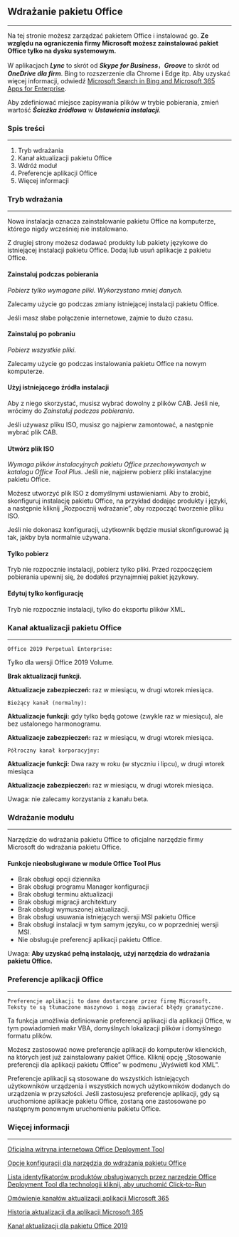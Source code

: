 ## Wdrażanie pakietu Office

---

Na tej stronie możesz zarządzać pakietem Office i instalować go. **Ze względu na ograniczenia firmy Microsoft możesz zainstalować pakiet Office tylko na dysku systemowym.**

W aplikacjach ***Lync*** to skrót od ***Skype for Business***，***Groove*** to skrót od ***OneDrive dla firm***. Bing to rozszerzenie dla Chrome i Edge itp. Aby uzyskać więcej informacji, odwiedź [Microsoft Search in Bing and Microsoft 365 Apps for Enterprise](https://docs.microsoft.com/pl-pl/deployoffice/microsoft-search-bing).

Aby zdefiniować miejsce zapisywania plików w trybie pobierania, zmień wartość ***Ścieżka źródłowa*** w ***Ustawienia instalacji***.

### Spis treści

---

1. Tryb wdrażania
2. Kanał aktualizacji pakietu Office
3. Wdróż moduł
4. Preferencje aplikacji Office
5. Więcej informacji

### Tryb wdrażania

---

Nowa instalacja oznacza zainstalowanie pakietu Office na komputerze, którego nigdy wcześniej nie instalowano.

Z drugiej strony możesz dodawać produkty lub pakiety językowe do istniejącej instalacji pakietu Office. Dodaj lub usuń aplikacje z pakietu Office.

#### Zainstaluj podczas pobierania

*Pobierz tylko wymagane pliki. Wykorzystano mniej danych.*

Zalecamy użycie go podczas zmiany istniejącej instalacji pakietu Office.

Jeśli masz słabe połączenie internetowe, zajmie to dużo czasu.

#### Zainstaluj po pobraniu

*Pobierz wszystkie pliki.*

Zalecamy użycie go podczas instalowania pakietu Office na nowym komputerze.

#### Użyj istniejącego źródła instalacji

Aby z niego skorzystać, musisz wybrać dowolny z plików CAB. Jeśli nie, wrócimy do *Zainstaluj podczas pobierania*.

Jeśli używasz pliku ISO, musisz go najpierw zamontować, a następnie wybrać plik CAB.

#### Utwórz plik ISO

*Wymaga plików instalacyjnych pakietu Office przechowywanych w katalogu Office Tool Plus.* Jeśli nie, najpierw pobierz pliki instalacyjne pakietu Office.

Możesz utworzyć plik ISO z domyślnymi ustawieniami. Aby to zrobić, skonfiguruj instalację pakietu Office, na przykład dodając produkty i języki, a następnie kliknij „Rozpocznij wdrażanie”, aby rozpocząć tworzenie pliku ISO.

Jeśli nie dokonasz konfiguracji, użytkownik będzie musiał skonfigurować ją tak, jakby była normalnie używana.

#### Tylko pobierz

Tryb nie rozpocznie instalacji, pobierz tylko pliki. Przed rozpoczęciem pobierania upewnij się, że dodałeś przynajmniej pakiet językowy.

#### Edytuj tylko konfigurację

Tryb nie rozpocznie instalacji, tylko do eksportu plików XML.

### Kanał aktualizacji pakietu Office

---

`Office 2019 Perpetual Enterprise:`

Tylko dla wersji Office 2019 Volume.

**Brak aktualizacji funkcji.**

**Aktualizacje zabezpieczeń:** raz w miesiącu, w drugi wtorek miesiąca.

`Bieżący kanał (normalny):`

**Aktualizacje funkcji:** gdy tylko będą gotowe (zwykle raz w miesiącu), ale bez ustalonego harmonogramu.

**Aktualizacje zabezpieczeń:** raz w miesiącu, w drugi wtorek miesiąca.

`Półroczny kanał korporacyjny:`

**Aktualizacje funkcji:** Dwa razy w roku (w styczniu i lipcu), w drugi wtorek miesiąca

**Aktualizacje zabezpieczeń:** raz w miesiącu, w drugi wtorek miesiąca.

Uwaga: nie zalecamy korzystania z kanału beta.

### Wdrażanie modułu

---

Narzędzie do wdrażania pakietu Office to oficjalne narzędzie firmy Microsoft do wdrażania pakietu Office.

#### Funkcje nieobsługiwane w module Office Tool Plus

- Brak obsługi opcji dziennika
- Brak obsługi programu Manager konfiguracji
- Brak obsługi terminu aktualizacji
- Brak obsługi migracji architektury
- Brak obsługi wymuszonej aktualizacji.
- Brak obsługi usuwania istniejących wersji MSI pakietu Office
- Brak obsługi instalacji w tym samym języku, co w poprzedniej wersji MSI.
- Nie obsługuje preferencji aplikacji pakietu Office.

Uwaga: **Aby uzyskać pełną instalację, użyj narzędzia do wdrażania pakietu Office.**

### Preferencje aplikacji Office

---

`Preferencje aplikacji to dane dostarczane przez firmę Microsoft. Teksty te są tłumaczone maszynowo i mogą zawierać błędy gramatyczne.`

Ta funkcja umożliwia definiowanie preferencji aplikacji dla aplikacji Office, w tym powiadomień makr VBA, domyślnych lokalizacji plików i domyślnego formatu plików.

Możesz zastosować nowe preferencje aplikacji do komputerów klienckich, na których jest już zainstalowany pakiet Office. Kliknij opcję „Stosowanie preferencji dla aplikacji pakietu Office” w podmenu „Wyświetl kod XML”.

Preferencje aplikacji są stosowane do wszystkich istniejących użytkowników urządzenia i wszystkich nowych użytkowników dodanych do urządzenia w przyszłości. Jeśli zastosujesz preferencje aplikacji, gdy są uruchomione aplikacje pakietu Office, zostaną one zastosowane po następnym ponownym uruchomieniu pakietu Office.

### Więcej informacji

---

[Oficjalna witryna internetowa Office Deployment Tool](https://aka.ms/ODT)

[Opcje konfiguracji dla narzędzia do wdrażania pakietu Office](https://docs.microsoft.com/pl-pl/DeployOffice/configuration-options-for-the-office-2016-deployment-tool)

[Lista identyfikatorów produktów obsługiwanych przez narzędzie Office Deployment Tool dla technologii kliknij, aby uruchomić Click-to-Run](https://docs.microsoft.com/en-us/office365/troubleshoot/installation/product-ids-supported-office-deployment-click-to-run)

[Omówienie kanałów aktualizacji aplikacji Microsoft 365](https://docs.microsoft.com/pl-pl/deployoffice/overview-update-channels)

[Historia aktualizacji dla aplikacji Microsoft 365](https://docs.microsoft.com/pl-pl/officeupdates/update-history-microsoft365-apps-by-date)

[Kanał aktualizacji dla pakietu Office 2019](https://docs.microsoft.com/pl-pl/DeployOffice/office2019/update#update-channel-for-office-2019)

